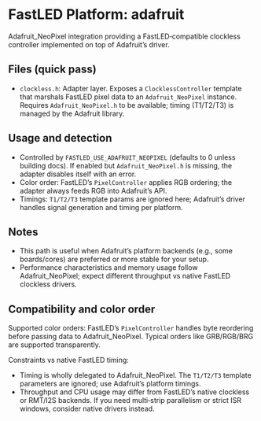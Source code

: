 # FastLED Platform: adafruit

Adafruit_NeoPixel integration providing a FastLED‑compatible clockless controller implemented on top of Adafruit’s driver.

## Files (quick pass)
- `clockless.h`: Adapter layer. Exposes a `ClocklessController` template that marshals FastLED pixel data to an `Adafruit_NeoPixel` instance. Requires `Adafruit_NeoPixel.h` to be available; timing (T1/T2/T3) is managed by the Adafruit library.

## Usage and detection
- Controlled by `FASTLED_USE_ADAFRUIT_NEOPIXEL` (defaults to 0 unless building docs). If enabled but `Adafruit_NeoPixel.h` is missing, the adapter disables itself with an error.
- Color order: FastLED’s `PixelController` applies RGB ordering; the adapter always feeds RGB into Adafruit’s API.
- Timings: `T1/T2/T3` template params are ignored here; Adafruit’s driver handles signal generation and timing per platform.

## Notes
- This path is useful when Adafruit’s platform backends (e.g., some boards/cores) are preferred or more stable for your setup.
- Performance characteristics and memory usage follow Adafruit_NeoPixel; expect different throughput vs native FastLED clockless drivers.

## Compatibility and color order

Supported color orders: FastLED’s `PixelController` handles byte reordering before passing data to Adafruit_NeoPixel. Typical orders like GRB/RGB/BRG are supported transparently.

Constraints vs native FastLED timing:

- Timing is wholly delegated to Adafruit_NeoPixel. The `T1/T2/T3` template parameters are ignored; use Adafruit’s platform timings.
- Throughput and CPU usage may differ from FastLED’s native clockless or RMT/I2S backends. If you need multi‑strip parallelism or strict ISR windows, consider native drivers instead.
